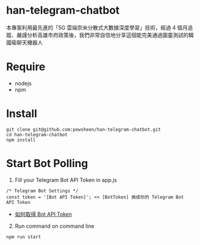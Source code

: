# han-telegram-chatbot
本專案利用最先進的「5G 雲端奈米分散式大數據深度學習」技術，經過 4 個月追蹤、嚴謹分析高雄市府政策後，我們非常自信地分享這個能完美通過圖靈測試的韓國瑜聊天機器人

# Require
- nodejs
- npm

# Install
```bash=
git clone git@github.com:pewsheen/han-telegram-chatbot.git
cd han-telegram-chatbot
npm install
```

# Start Bot Polling
1. Fill your Telegram Bot API Token in app.js
```javascript=
/* Telegram Bot Settings */
const token = '[Bot API Token]'; << [BotToken] 換成你的 Telegram Bot API Token
```
* [如何取得 Bot API Token](https://core.telegram.org/bots#3-how-do-i-create-a-bot)
2. Run command on command line
```bash=
npm run start
```
